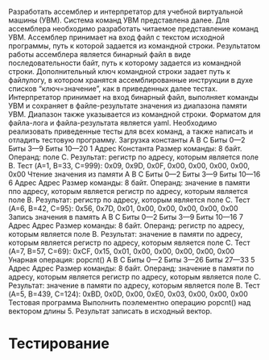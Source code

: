 Разработать ассемблер и интерпретатор для учебной виртуальной машины
(УВМ). Система команд УВМ представлена далее.
Для ассемблера необходимо разработать читаемое представление команд
УВМ. Ассемблер принимает на вход файл с текстом исходной программы, путь к
которой задается из командной строки. Результатом работы ассемблера является
бинарный файл в виде последовательности байт, путь к которому задается из
командной строки. Дополнительный ключ командной строки задает путь к файлулогу, в котором хранятся ассемблированные инструкции в духе списков
“ключ=значение”, как в приведенных далее тестах.
Интерпретатор принимает на вход бинарный файл, выполняет команды УВМ
и сохраняет в файле-результате значения из диапазона памяти УВМ. Диапазон
также указывается из командной строки.
Форматом для файла-лога и файла-результата является yaml.
Необходимо реализовать приведенные тесты для всех команд, а также
написать и отладить тестовую программу.
Загрузка константы
A B C
Биты 0—2 Биты 3—9 Биты 10—20
1 Адрес Константа
Размер команды: 8 байт. Операнд: поле C. Результат: регистр по адресу,
которым является поле B.
Тест (A=1, B=33, C=999):
0x09, 0x9D, 0x0F, 0x00, 0x00, 0x00, 0x00, 0x00
Чтение значения из памяти
A B C
Биты 0—2 Биты 3—9 Биты 10—16
6 Адрес Адрес
Размер команды: 8 байт. Операнд: значение в памяти ппо адресу, которым
является регистр по адресу, которым является поле B. Результат: регистр по
адресу, которым является поле C.
Тест (A=6, B=42, C=95):
0x56, 0x7D, 0x01, 0x00, 0x00, 0x00, 0x00, 0x00
Запись значения в память
A B C
Биты 0—2 Биты 3—9 Биты 10—16
7 Адрес Адрес
Размер команды: 8 байт. Операнд: регистр по адресу, которым является поле
B. Результат: значение в памяти по адресу, которым является регистр по адресу,
которым является поле C.
Тест (A=7, B=57, C=69):
0xCF, 0x15, 0x01, 0x00, 0x00, 0x00, 0x00, 0x00
Унарная операция: popcnt()
A B C
Биты 0—2 Биты 3—26 Биты 27—33
5 Адрес Адрес
Размер команды: 8 байт. Операнд: значение в памяти по адресу, которым
является регистр по адресу, которым является поле C. Результат: значение в
памяти по адресу, которым является поле B.
Тест (A=5, B=439, C=124):
0xBD, 0x0D, 0x00, 0xE0, 0x03, 0x00, 0x00, 0x00
Тестовая программа
Выполнить поэлементно операцию popcnt() над вектором длины 5. Результат
записать в исходный вектор.

# Тестирование
